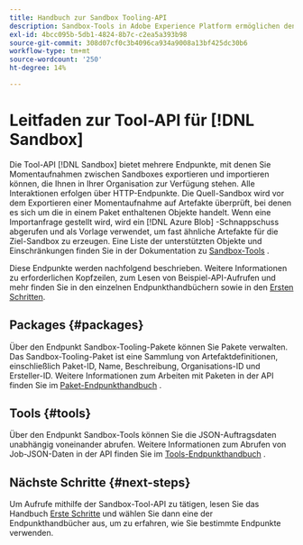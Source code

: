 ```yaml
---
title: Handbuch zur Sandbox Tooling-API
description: Sandbox-Tools in Adobe Experience Platform ermöglichen den Export und Import einer Momentaufnahme von Sandbox-Konfigurationen zwischen Sandboxes.
exl-id: 4bcc095b-5db1-4824-8b7c-c2ea5a393b98
source-git-commit: 308d07cf0c3b4096ca934a9008a13bf425dc30b6
workflow-type: tm+mt
source-wordcount: '250'
ht-degree: 14%

---
```


# Leitfaden zur Tool-API für [!DNL Sandbox]

Die Tool-API [!DNL Sandbox] bietet mehrere Endpunkte, mit denen Sie Momentaufnahmen zwischen Sandboxes exportieren und importieren können, die Ihnen in Ihrer Organisation zur Verfügung stehen. Alle Interaktionen erfolgen über HTTP-Endpunkte. Die Quell-Sandbox wird vor dem Exportieren einer Momentaufnahme auf Artefakte überprüft, bei denen es sich um die in einem Paket enthaltenen Objekte handelt. Wenn eine Importanfrage gestellt wird, wird ein [!DNL Azure Blob] -Schnappschuss abgerufen und als Vorlage verwendet, um fast ähnliche Artefakte für die Ziel-Sandbox zu erzeugen. Eine Liste der unterstützten Objekte und Einschränkungen finden Sie in der Dokumentation zu [Sandbox-Tools](../ui/sandbox-tooling.md#objects-supported-for-sandbox-tooling) .

Diese Endpunkte werden nachfolgend beschrieben. Weitere Informationen zu erforderlichen Kopfzeilen, zum Lesen von Beispiel-API-Aufrufen und mehr finden Sie in den einzelnen Endpunkthandbüchern sowie in den [Ersten Schritten](./getting-started.md).

## Packages        {#packages}

Über den Endpunkt Sandbox-Tooling-Pakete können Sie Pakete verwalten. Das Sandbox-Tooling-Paket ist eine Sammlung von Artefaktdefinitionen, einschließlich Paket-ID, Name, Beschreibung, Organisations-ID und Ersteller-ID. Weitere Informationen zum Arbeiten mit Paketen in der API finden Sie im [Paket-Endpunkthandbuch](./packages.md) .

## Tools {#tools}

Über den Endpunkt Sandbox-Tools können Sie die JSON-Auftragsdaten unabhängig voneinander abrufen. Weitere Informationen zum Abrufen von Job-JSON-Daten in der API finden Sie im [Tools-Endpunkthandbuch](./tools.md) .

## Nächste Schritte {#next-steps}

Um Aufrufe mithilfe der Sandbox-Tool-API zu tätigen, lesen Sie das Handbuch [Erste Schritte](./getting-started.md) und wählen Sie dann eine der Endpunkthandbücher aus, um zu erfahren, wie Sie bestimmte Endpunkte verwenden.
